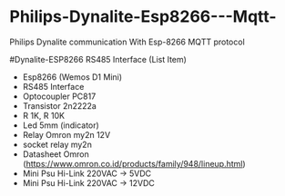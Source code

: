 # Philips-Dynalite-Esp8266---Mqtt-
Philips Dynalite communication With Esp-8266 MQTT protocol

#Dynalite-ESP8266 RS485 Interface (List Item)

- Esp8266 (Wemos D1 Mini)
- RS485 Interface
- Optocoupler PC817
- Transistor 2n2222a
- R 1K, R 10K
- Led 5mm (indicator)
- Relay Omron my2n 12V
- socket relay my2n
- Datasheet Omron (https://www.omron.co.id/products/family/948/lineup.html)
- Mini Psu Hi-Link 220VAC -> 5VDC
- Mini Psu Hi-Link 220VAC -> 12VDC
